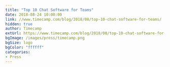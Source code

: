 ```yaml
---
title: "Top 10 Chat Software for Teams"
date: 2018-08-24 10:00:00
link: //www.timecamp.com/blog/2018/08/top-10-chat-software-for-teams/
hidden: true
author: Timecamp
extUrl: https://www.timecamp.com/blog/2018/08/top-10-chat-software-for-teams/
bgImage: /images/press/timecamp.png
bgSize: logo
bgColor: "ffffff"
categories:
- Press
---
```

